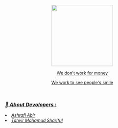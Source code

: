 
  <center><a href="#">
    <img width="200" heigth="200" src="https://github.com/darkhunter141/Dark-Hunter-141/blob/main/FB_IMG_1617543943494.jpg?raw=true">
<p>We don't work for money </p>
<p>We work to see people's smile</p></center>
<br>

<h3><b><i>🤠 About Devolopers :</i></b></h3>
<li>  <i>Ashrafi Abir</i></li>
<li>  <i>Tanvir Mahamud Shariful</i></li>


